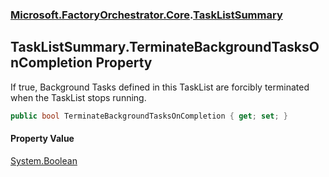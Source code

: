 ### [Microsoft.FactoryOrchestrator.Core](Microsoft_FactoryOrchestrator_Core.md 'Microsoft.FactoryOrchestrator.Core').[TaskListSummary](Microsoft_FactoryOrchestrator_Core_TaskListSummary.md 'Microsoft.FactoryOrchestrator.Core.TaskListSummary')
## TaskListSummary.TerminateBackgroundTasksOnCompletion Property
If true, Background Tasks defined in this TaskList are forcibly terminated when the TaskList stops running.  
```csharp
public bool TerminateBackgroundTasksOnCompletion { get; set; }
```
#### Property Value
[System.Boolean](https://docs.microsoft.com/en-us/dotnet/api/System.Boolean 'System.Boolean')
